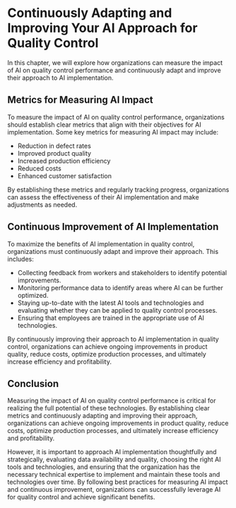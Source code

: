 Continuously Adapting and Improving Your AI Approach for Quality Control
=======================================================================================================================================

In this chapter, we will explore how organizations can measure the impact of AI on quality control performance and continuously adapt and improve their approach to AI implementation.

Metrics for Measuring AI Impact
-------------------------------

To measure the impact of AI on quality control performance, organizations should establish clear metrics that align with their objectives for AI implementation. Some key metrics for measuring AI impact may include:

* Reduction in defect rates
* Improved product quality
* Increased production efficiency
* Reduced costs
* Enhanced customer satisfaction

By establishing these metrics and regularly tracking progress, organizations can assess the effectiveness of their AI implementation and make adjustments as needed.

Continuous Improvement of AI Implementation
-------------------------------------------

To maximize the benefits of AI implementation in quality control, organizations must continuously adapt and improve their approach. This includes:

* Collecting feedback from workers and stakeholders to identify potential improvements.
* Monitoring performance data to identify areas where AI can be further optimized.
* Staying up-to-date with the latest AI tools and technologies and evaluating whether they can be applied to quality control processes.
* Ensuring that employees are trained in the appropriate use of AI technologies.

By continuously improving their approach to AI implementation in quality control, organizations can achieve ongoing improvements in product quality, reduce costs, optimize production processes, and ultimately increase efficiency and profitability.

Conclusion
----------

Measuring the impact of AI on quality control performance is critical for realizing the full potential of these technologies. By establishing clear metrics and continuously adapting and improving their approach, organizations can achieve ongoing improvements in product quality, reduce costs, optimize production processes, and ultimately increase efficiency and profitability.

However, it is important to approach AI implementation thoughtfully and strategically, evaluating data availability and quality, choosing the right AI tools and technologies, and ensuring that the organization has the necessary technical expertise to implement and maintain these tools and technologies over time. By following best practices for measuring AI impact and continuous improvement, organizations can successfully leverage AI for quality control and achieve significant benefits.
